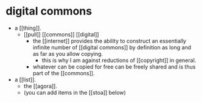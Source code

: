 # digital commons

- a [[thing]].
  - [[pull]] [[commons]] [[digital]]
    - the [[internet]] provides the ability to construct an essentially infinite number of [[digital commons]] by definition as long and as far as you allow copying.
      - this is why I am against reductions of [[copyright]] in general.
    - whatever can be copied for free can be freely shared and is thus part of the [[commons]].
- a [[list]].
  - the [[agora]].
  - (you can add items in the [[stoa]] below)

